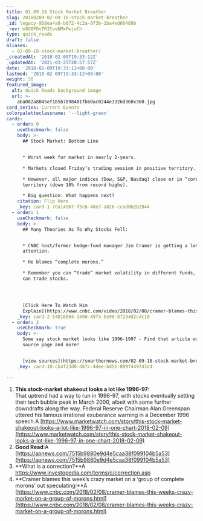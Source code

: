 ```yaml
---
title: 02.09.18 Stock Market Breather
slug: 20180209-02-09-18-stock-market-breather
_id: legacy-958ea4a0-b072-4c2a-973b-1ba4ed66489b
_rev: m8O8PDvTRICveNMxPwjuCh
type: quick_reads
draft: false
aliases:
  - 02-09-18-stock-market-breather/
_createdAt: '2018-02-09T19:33:12Z'
_updatedAt: '2021-03-25T20:57:57Z'
date: '2018-02-09T19:33:12+00:00'
lastmod: '2018-02-09T19:33:12+00:00'
weight: 50
featured_image:
  alt: Quick Reads background image
  url: >-
    aba082a8045ef185b7898401fbb0ac0244e3326d360x360.jpg
card_series: Current Events
colorpaletteclassname: '--light-green'
cards:
  - order: 0
    useCheckmark: false
    body: >-
      ## Stock Market: Bottom Line


      * Worst week for market in nearly 2-years.

      * Markets closed Friday’s trading session in positive territory.

      * However, all major indices (Dow, S&P, Nasdaq) close or in “correction”
      territory (down 10% from record highs).

      * Big question: What happens next?
    citation: Flip Here
    _key: card-1-7da14967-f5c6-40e7-a026-ccad0b2b2844
  - order: 1
    useCheckmark: false
    body: >-
      ## Many Theories As To Why Stocks Fell:


      * CNBC host/former hedge-fund manager Jim Cramer is getting a lot of
      attention.

      * He blames “complete morons.”

      * Remember you can “trade” market volatility in different funds, like you
      can trade stocks.




      [Click Here To Watch Him
      Explain](https://www.cnbc.com/video/2018/02/08/cramer-blames-this-weeks-crazy-market-on-a-group-of-complete-morons.html)
    _key: card-2-54816884-1490-49f4-be90-8f294d2cdc18
  - order: 2
    useCheckmark: true
    body: >-
      Some say stock market looks like 1996-1997 - Find that article on our
      source page and more!


      [view sources](https://smarthernews.com/02-09-18-stock-market-breather/)
    _key: card-10-cb4f23d0-d87c-4dee-bd51-899f449743d4

---
```

1. **This stock-market shakeout looks a lot like 1996-97:**  
That uptrend had a way to run in 1996-97, with stocks eventually setting their tech bubble peak in March 2000, albeit with some further downdrafts along the way. Federal Reserve Chairman Alan Greenspan uttered his famous irrational exuberance warning in a December 1996 speech.A [https://www.marketwatch.com/story/this-stock-market-shakeout-looks-a-lot-like-1996-97-in-one-chart-2018-02-09](https://www.marketwatch.com/story/this-stock-market-shakeout-looks-a-lot-like-1996-97-in-one-chart-2018-02-09)
2. **Good Read**:A [https://apnews.com/7515b9880e9d4e5caa38f099104b5a53](https://apnews.com/7515b9880e9d4e5caa38f099104b5a53)
3. **What is a correction?**A https://www.investopedia.com/terms/c/correction.asp
4. **Cramer blames this week’s crazy market on a ‘group of complete morons’ out speculating:**A [https://www.cnbc.com/2018/02/08/cramer-blames-this-weeks-crazy-market-on-a-group-of-morons.html](https://www.cnbc.com/2018/02/08/cramer-blames-this-weeks-crazy-market-on-a-group-of-morons.html)